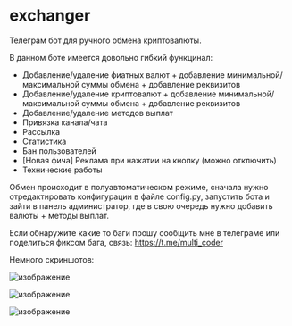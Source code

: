 # exchanger
Телеграм бот для ручного обмена криптовалюты. 

В данном боте имеется довольно гибкий функцинал:

- Добавление/удаление фиатных валют + добавление минимальной/максимальной суммы обмена + добавление реквизитов
- Добавление/удаление криптовалют + добавление минимальной/максимальной суммы обмена + добавление реквизитов
- Добавление/удаление методов выплат
- Привязка канала/чата
- Рассылка
- Статистика
- Бан пользователей
- [Новая фича] Реклама при нажатии на кнопку (можно отключить)
- Технические работы

Обмен происходит в полуавтоматическом режиме, сначала нужно отредактировать конфигурации в файле config.py, запустить бота и зайти в панель администратор, где в свою очередь нужно добавить валюты + методы выплат.

Если обнаружите какие то баги прошу сообщить мне в телеграме или поделиться фиксом бага, связь: https://t.me/multi_coder

Немного скриншотов: 

![изображение](https://user-images.githubusercontent.com/124279034/221237274-b403afe5-4e9e-4a47-96f5-6ffac1fa5f11.png)

![изображение](https://user-images.githubusercontent.com/124279034/221237878-abbf475a-2c95-4e7a-8a64-d5ddfbcd67b7.png)

![изображение](https://user-images.githubusercontent.com/124279034/221237936-f86d3a53-7d6f-4c47-bfe3-9a8786a00a3b.png)

